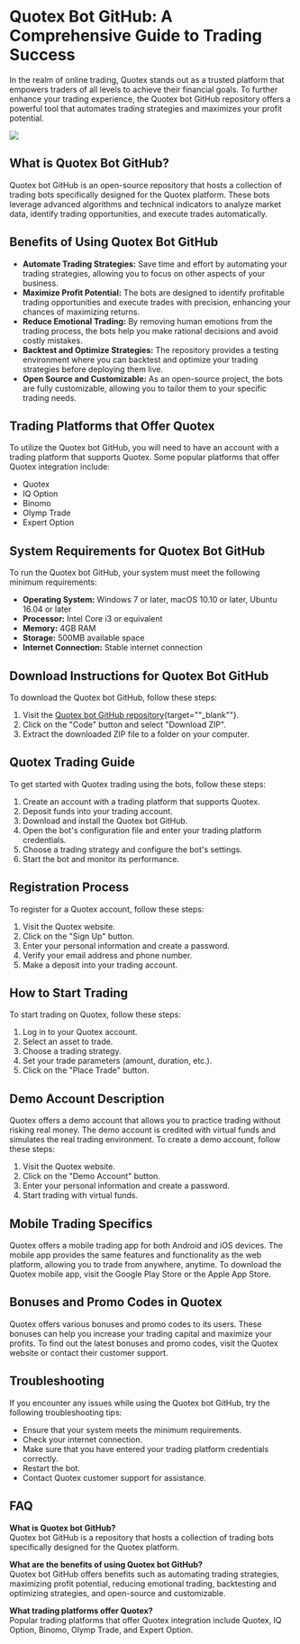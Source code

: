 # Quotex Bot GitHub: A Comprehensive Guide to Trading Success

In the realm of online trading, Quotex stands out as a trusted platform
that empowers traders of all levels to achieve their financial goals. To
further enhance your trading experience, the Quotex bot GitHub
repository offers a powerful tool that automates trading strategies and
maximizes your profit potential.

[![](https://static.quotex.io/files/4_en/300_250.jpg)](https://traff.sbs/brokerqxlid)

## What is Quotex Bot GitHub?

Quotex bot GitHub is an open-source repository that hosts a collection
of trading bots specifically designed for the Quotex platform. These
bots leverage advanced algorithms and technical indicators to analyze
market data, identify trading opportunities, and execute trades
automatically.

## Benefits of Using Quotex Bot GitHub

-   **Automate Trading Strategies:** Save time and effort by automating
    your trading strategies, allowing you to focus on other aspects of
    your business.
-   **Maximize Profit Potential:** The bots are designed to identify
    profitable trading opportunities and execute trades with precision,
    enhancing your chances of maximizing returns.
-   **Reduce Emotional Trading:** By removing human emotions from the
    trading process, the bots help you make rational decisions and avoid
    costly mistakes.
-   **Backtest and Optimize Strategies:** The repository provides a
    testing environment where you can backtest and optimize your trading
    strategies before deploying them live.
-   **Open Source and Customizable:** As an open-source project, the
    bots are fully customizable, allowing you to tailor them to your
    specific trading needs.

## Trading Platforms that Offer Quotex

To utilize the Quotex bot GitHub, you will need to have an account with
a trading platform that supports Quotex. Some popular platforms that
offer Quotex integration include:

-   Quotex
-   IQ Option
-   Binomo
-   Olymp Trade
-   Expert Option

## System Requirements for Quotex Bot GitHub

To run the Quotex bot GitHub, your system must meet the following
minimum requirements:

-   **Operating System:** Windows 7 or later, macOS 10.10 or later,
    Ubuntu 16.04 or later
-   **Processor:** Intel Core i3 or equivalent
-   **Memory:** 4GB RAM
-   **Storage:** 500MB available space
-   **Internet Connection:** Stable internet connection

## Download Instructions for Quotex Bot GitHub

To download the Quotex bot GitHub, follow these steps:

1.  Visit the [Quotex bot GitHub
    repository](\%22https://github.com/quotex-bot/quotex-bot\%22){target=""_blank""}.
2.  Click on the "Code" button and select "Download ZIP".
3.  Extract the downloaded ZIP file to a folder on your computer.

## Quotex Trading Guide

To get started with Quotex trading using the bots, follow these steps:

1.  Create an account with a trading platform that supports Quotex.
2.  Deposit funds into your trading account.
3.  Download and install the Quotex bot GitHub.
4.  Open the bot\'s configuration file and enter your trading platform
    credentials.
5.  Choose a trading strategy and configure the bot\'s settings.
6.  Start the bot and monitor its performance.

## Registration Process

To register for a Quotex account, follow these steps:

1.  Visit the Quotex website.
2.  Click on the "Sign Up" button.
3.  Enter your personal information and create a password.
4.  Verify your email address and phone number.
5.  Make a deposit into your trading account.

## How to Start Trading

To start trading on Quotex, follow these steps:

1.  Log in to your Quotex account.
2.  Select an asset to trade.
3.  Choose a trading strategy.
4.  Set your trade parameters (amount, duration, etc.).
5.  Click on the "Place Trade" button.

## Demo Account Description

Quotex offers a demo account that allows you to practice trading without
risking real money. The demo account is credited with virtual funds and
simulates the real trading environment. To create a demo account, follow
these steps:

1.  Visit the Quotex website.
2.  Click on the "Demo Account" button.
3.  Enter your personal information and create a password.
4.  Start trading with virtual funds.

## Mobile Trading Specifics

Quotex offers a mobile trading app for both Android and iOS devices. The
mobile app provides the same features and functionality as the web
platform, allowing you to trade from anywhere, anytime. To download the
Quotex mobile app, visit the Google Play Store or the Apple App Store.

## Bonuses and Promo Codes in Quotex

Quotex offers various bonuses and promo codes to its users. These
bonuses can help you increase your trading capital and maximize your
profits. To find out the latest bonuses and promo codes, visit the
Quotex website or contact their customer support.

## Troubleshooting

If you encounter any issues while using the Quotex bot GitHub, try the
following troubleshooting tips:

-   Ensure that your system meets the minimum requirements.
-   Check your internet connection.
-   Make sure that you have entered your trading platform credentials
    correctly.
-   Restart the bot.
-   Contact Quotex customer support for assistance.

## FAQ

**What is Quotex bot GitHub?**\
Quotex bot GitHub is a repository that hosts a collection of trading
bots specifically designed for the Quotex platform.

**What are the benefits of using Quotex bot GitHub?**\
Quotex bot GitHub offers benefits such as automating trading strategies,
maximizing profit potential, reducing emotional trading, backtesting and
optimizing strategies, and open-source and customizable.

**What trading platforms offer Quotex?**\
Popular trading platforms that offer Quotex integration include Quotex,
IQ Option, Binomo, Olymp Trade, and Expert Option.


